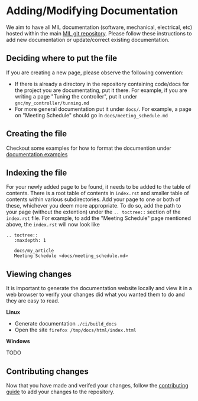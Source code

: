 # Adding/Modifying Documentation
We aim to have all MIL documentation (software, mechanical, electrical, etc) hosted within the main [MIL git repository](https://github.com/uf-mil/mil). Please follow these instructions to add new documentation or update/correct existing documentation.


## Deciding where to put the file
If you are creating a new page, please observe the following convention:
* If there is already a directory in the repository containing code/docs for the project you are documentating, put it there. For example, if you are writing a page "Tuning the controller", put it under `gnc/my_controller/tunning.md`
* For more general documentation put it under `docs/`. For example, a page on "Meeting Schedule" should go in `docs/meeting_schedule.md`

## Creating the file
Checkout some examples for how to format the documention under [documentation examples](/docs/examples/index)

## Indexing the file
For your newly added page to be found, it needs to be added to the table of contents. There is a root table of contents in `index.rst` and smaller table of contents within various subdirectories. Add your page to one or both of these, whichever you deem more appropriate. To do so, add the path to your page (without the extention) under the
`.. toctree::` section of the `index.rst` file. For example, to add the "Meeting Schedule" page mentioned above, the `index.rst` will now look like
```
.. toctree::
   :maxdepth: 1

   docs/my_article
   Meeting Schedule <docs/meeting_schedule.md>
```

## Viewing changes
It is important to generate the documentation website locally and view it in a web browser to verify your changes did what you wanted them to do and they are easy to read.

**Linux**

* Generate documentation `./ci/build_docs`
* Open the site `firefox /tmp/docs/html/index.html`

**Windows**

TODO

## Contributing changes
Now that you have made and verifed your changes, follow the [contributing guide](contributing) to add your changes to the repository.
